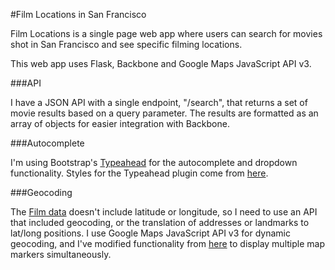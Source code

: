 #Film Locations in San Francisco

Film Locations is a single page web app where users can search for movies shot in San Francisco and see specific filming locations.

This web app uses Flask, Backbone and Google Maps JavaScript API v3.

###API

I have a JSON API with a single endpoint, "/search", that returns a set of movie results based on a query parameter. The results are formatted as an array of objects for easier integration with Backbone.

###Autocomplete

I'm using Bootstrap's [Typeahead](https://github.com/twitter/typeahead.js/) for the autocomplete and dropdown functionality. Styles for the Typeahead plugin come from [here](https://github.com/hyspace/typeahead.js-bootstrap3.less/).

###Geocoding

The [Film data](https://data.sfgov.org/Arts-Culture-and-Recreation-/Film-Locations-in-San-Francisco/yitu-d5am) doesn't include latitude or longitude, so I need to use an API that included geocoding, or the translation of addresses or landmarks to lat/long positions. I use Google Maps JavaScript API v3 for dynamic geocoding, and I've modified functionality from [here](http://stackoverflow.com/questions/19640055/multiple-markers-google-map-api-v3-from-array-of-addresses-and-avoid-over-query) to display multiple map markers simultaneously.
